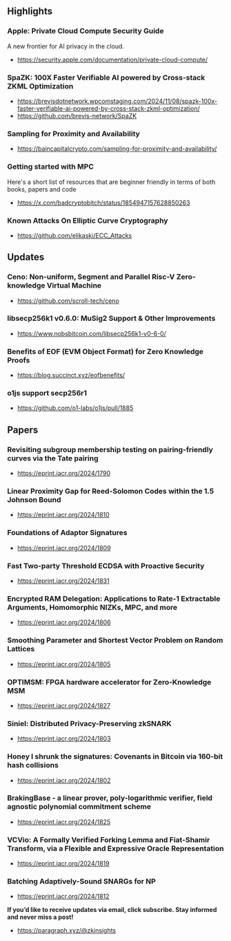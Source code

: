 ## Highlights
### Apple: Private Cloud Compute Security Guide
A new frontier for AI privacy in the cloud.
- <https://security.apple.com/documentation/private-cloud-compute/>
### SpaZK: 100X Faster Verifiable AI powered by Cross-stack ZKML Optimization
- <https://brevisdotnetwork.wpcomstaging.com/2024/11/08/spazk-100x-faster-verifiable-ai-powered-by-cross-stack-zkml-optimization/>
- <https://github.com/brevis-network/SpaZK>
### Sampling for Proximity and Availability
- <https://baincapitalcrypto.com/sampling-for-proximity-and-availability/>
### Getting started with MPC
Here's a short list of resources that are beginner friendly in terms of both books, papers and code
- <https://x.com/badcryptobitch/status/1854947157628850263>
### Known Attacks On Elliptic Curve Cryptography
- <https://github.com/elikaski/ECC_Attacks>

## Updates
### Ceno: Non-uniform, Segment and Parallel Risc-V Zero-knowledge Virtual Machine
- <https://github.com/scroll-tech/ceno>
### libsecp256k1 v0.6.0: MuSig2 Support & Other Improvements
- <https://www.nobsbitcoin.com/libsecp256k1-v0-6-0/>
### Benefits of EOF (EVM Object Format) for Zero Knowledge Proofs
- <https://blog.succinct.xyz/eofbenefits/>
### o1js support secp256r1
- <https://github.com/o1-labs/o1js/pull/1885>

## Papers
### Revisiting subgroup membership testing on pairing-friendly curves via the Tate pairing
- <https://eprint.iacr.org/2024/1790>
### Linear Proximity Gap for Reed-Solomon Codes within the 1.5 Johnson Bound
- <https://eprint.iacr.org/2024/1810>
### Foundations of Adaptor Signatures
- <https://eprint.iacr.org/2024/1809>
### Fast Two-party Threshold ECDSA with Proactive Security
- <https://eprint.iacr.org/2024/1831>
### Encrypted RAM Delegation: Applications to Rate-1 Extractable Arguments, Homomorphic NIZKs, MPC, and more
- <https://eprint.iacr.org/2024/1806>
### Smoothing Parameter and Shortest Vector Problem on Random Lattices
- <https://eprint.iacr.org/2024/1805>
### OPTIMSM: FPGA hardware accelerator for Zero-Knowledge MSM
- <https://eprint.iacr.org/2024/1827>
### Siniel: Distributed Privacy-Preserving zkSNARK
- <https://eprint.iacr.org/2024/1803>
### Honey I shrunk the signatures: Covenants in Bitcoin via 160-bit hash collisions
- <https://eprint.iacr.org/2024/1802>
### BrakingBase - a linear prover, poly-logarithmic verifier, field agnostic polynomial commitment scheme
- <https://eprint.iacr.org/2024/1825>
### VCVio: A Formally Verified Forking Lemma and Fiat-Shamir Transform, via a Flexible and Expressive Oracle Representation
- <https://eprint.iacr.org/2024/1819>
### Batching Adaptively-Sound SNARGs for NP
- <https://eprint.iacr.org/2024/1812>

**If you’d like to receive updates via email, click subscribe. Stay informed and never miss a post!**

- <https://paragraph.xyz/@zkinsights>
